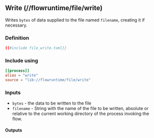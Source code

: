 ## Write (//flowruntime/file/write)
Writes `bytes` of data supplied to the file named `filename`, creating it if necessary.

### Definition
```toml
{{#include file_write.toml}}
```

### Include using
```toml
[[process]]
alias = "write"
source = "lib://flowruntime/file/write"
```

### Inputs
* `bytes` - the data to be written to the file
* `filename` - String with the name of the file to be written, absolute or relative to the current working
directory of the process invoking the flow.

#### Outputs